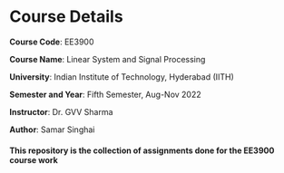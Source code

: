 # Course Details

**Course Code**: EE3900

**Course Name**: Linear System and Signal Processing

**University**: Indian Institute of Technology, Hyderabad (IITH)

**Semester and Year**: Fifth Semester, Aug-Nov 2022

**Instructor**: Dr. GVV Sharma 

**Author**: Samar Singhai

#### This repository is the collection of assignments done for the EE3900 course work
